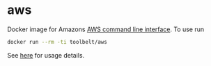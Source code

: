 
aws
===

Docker image for Amazons
[AWS command line interface](https://github.com/aws/aws-cli). To use run

```bash
docker run --rm -ti toolbelt/aws
```

See [here](http://docs.aws.amazon.com/cli/latest/userguide/cli-chap-using.html)
for usage details.
